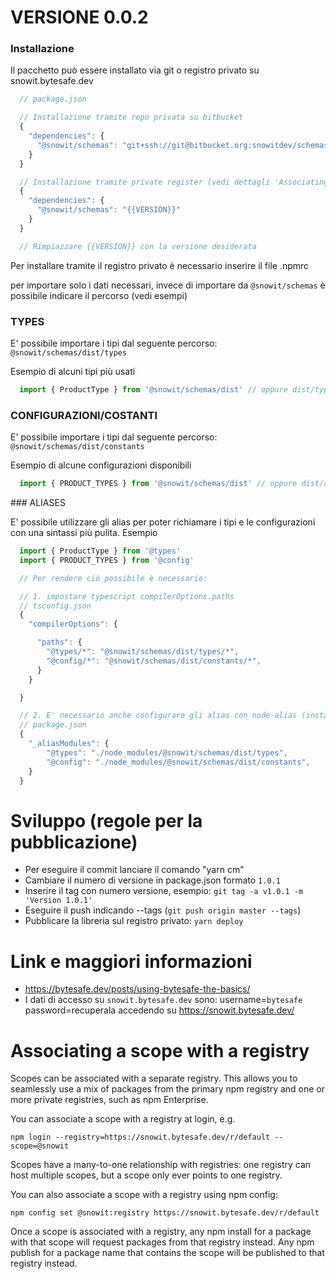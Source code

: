 # VERSIONE 0.0.2


### Installazione
Il pacchetto può essere installato via git o registro privato su snowit.bytesafe.dev

```typescript 
  // package.json

  // Installazione tramite repo privata su bitbucket
  {
    "dependencies": {
      "@snowit/schemas": "git+ssh://git@bitbucket.org:snowitdev/schemas.git#{{VERSION}}"
    }
  }

  // Installazione tramite private register (vedi dettagli 'Associating a scope with a registry')
  {
    "dependencies": {
      "@snowit/schemas": "{{VERSION}}"
    }
  }

  // Rimpiazzare {{VERSION}} con la versione desiderata
```
Per installare tramite il registro privato è necessario inserire il file .npmrc


per importare solo i dati necessari, invece di importare da `@snowit/schemas` è possibile indicare il percorso (vedi esempi)

### TYPES

E' possibile importare i tipi dal seguente percorso: `@snowit/schemas/dist/types`

Esempio di alcuni tipi più usati

``` typescript
  import { ProductType } from '@snowit/schemas/dist' // oppure dist/types - si trova dentro dist/types/products
```


### CONFIGURAZIONI/COSTANTI
E' possibile importare i tipi dal seguente percorso: `@snowit/schemas/dist/constants`


Esempio di alcune configurazioni disponibili

``` typescript
  import { PRODUCT_TYPES } from '@snowit/schemas/dist' // oppure dist/constants - si trova dentro dist/constants/products
```


### ALIASES

E' possibile utilizzare gli alias per poter richiamare i tipi e le configurazioni con una sintassi più pulita.
Esempio

```typescript
  import { ProductType } from '@types'
  import { PRODUCT_TYPES } from '@config'

  // Per rendere ciò possibile è necessario:

  // 1. impostare typescript compilerOptions.paths
  // tsconfig.json
  {
    "compilerOptions": {

      "paths": {
        "@types/*": "@snowit/schemas/dist/types/*",
        "@config/*": "@snowit/schemas/dist/constants/*",
      }
    }

  }

  // 2. E' necessario anche configurare gli alias con node-alias (installare pacchetto)
  // package.json
  {
    "_aliasModules": {
        "@types": "./node_modules/@snowit/schemas/dist/types",
        "@config": "./node_modules/@snowit/schemas/dist/constants",
    }
  }
```

# Sviluppo (regole per la pubblicazione)

* Per eseguire il commit lanciare il comando "yarn cm"
* Cambiare il numero di versione in package.json formato `1.0.1`
* Inserire il tag con numero versione, esempio: `git tag -a v1.0.1 -m 'Version 1.0.1'`
* Eseguire il push indicando --tags (`git push origin master --tags`)
* Pubblicare la libreria sul registro privato: `yarn deploy`

# Link e maggiori informazioni

* https://bytesafe.dev/posts/using-bytesafe-the-basics/
* I dati di accesso su `snowit.bytesafe.dev` sono: username=`bytesafe` password=recuperala accedendo su https://snowit.bytesafe.dev/

# Associating a scope with a registry
Scopes can be associated with a separate registry. This allows you to seamlessly use a mix of packages from the primary npm registry and one or more private registries, such as npm Enterprise.

You can associate a scope with a registry at login, e.g.

`npm login --registry=https://snowit.bytesafe.dev/r/default --scope=@snowit`

Scopes have a many-to-one relationship with registries: one registry can host multiple scopes, but a scope only ever points to one registry.

You can also associate a scope with a registry using npm config:

`npm config set @snowit:registry https://snowit.bytesafe.dev/r/default`

Once a scope is associated with a registry, any npm install for a package with that scope will request packages from that registry instead. Any npm publish for a package name that contains the scope will be published to that registry instead.

